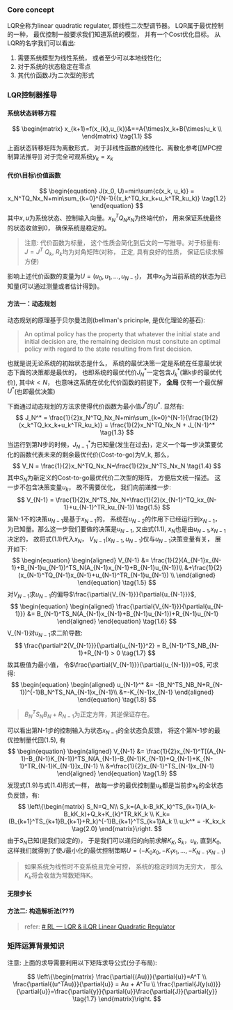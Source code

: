 ### Core concept
LQR全称为linear quadratic regulater, 即线性二次型调节器。
LQR属于最优控制的一种， 最优控制一般要求我们知道系统的模型， 并有一个Cost优化目标。
从LQR的名字我们可以看出: 
1. 需要系统模型为线性系统， 或者至少可以本地线性化;
2. 对于系统的状态稳定在零点
3. 其代价函数J为二次型的形式
### LQR控制器推导
#### 系统状态转移方程
$$
\begin{matrix}
x_{k+1}=f(x_{k},u_{k})&==A{\times}x_k+B{\times}u_k \\
\end{matrix}
\tag{1.1}
$$
上面状态转移矩阵为离散形式， 对于非线性函数的线性化、离散化参考[[MPC控制算法推导]]
对于完全可观系统$y_k = x_k$
#### 代价\目标\价值函数
$$
\begin{equation}
J(x_0, U)=min\sum{c(x_k, u_k)} = x_N^TQ_Nx_N+min\sum_{k=0}^{N-1}{(x_k^TQ_kx_k+u_k^TR_ku_k)}
\tag{1.2}
\end{equation}
$$
其中$x, u$为系统状态、控制输入向量。$x_N^TQ_Nx_N$为终端代价， 用来保证系统最终的状态收敛到0， 确保系统是稳定的。
> 注意: 代价函数为标量， 这个性质会简化到后文的一写推导。对于标量有: $J=J^T$
> $Q_k$, $R_k$均为对角矩阵(对称， 正定, 具有良好的性质， 保证后续求解方便)

影响上述代价函数的变量为$U=(u_0,u_1,...,u_{N-1})$， 其中$x_0$为当前系统的状态为已知量(可以通过测量或者估计得到)。
#### 方法一：动态规划
动态规划的原理基于贝尔曼法则(bellman's pricinple, 是优化理论的基石):
> An optimal policy has the property that whatever the initial state and initial decision are, the remaining decision must consitute an optimal policy with regard to the state resulting from first decision.

也就是说无论系统的初始状态是什么， 系统的最优决策一定是系统在任意最优状态下面的决策都是最优的， 也即系统的最优代价$J_N^*$一定包含$J_k^*$(第k步的最优代价), 其中$k<N$， 也意味这系统在优化代价函数的前提下， **全局** 仅有一个最优解$U^*$(也即最优决策)

下面通过动态规划的方法求使得代价函数为最小值$J^*$的$U^*$.
显然有: 
$$
J_N^* = \frac{1}{2}x_N^TQ_Nx_N+min\sum_{k=0}^{N-1}{\frac{1}{2}(x_k^TQ_kx_k+u_k^TR_ku_k)} = \frac{1}{2}x_N^TQ_Nx_N + J_{N-1}^*
\tag{1.3}
$$
当运行到第N步的时候，$J_{N-1}^*$为已知量(发生在过去)，定义一个每一步决策要优化的函数代表未来的剩余最优代价(Cost-to-go)为V_k, 那么，
$$ 
V_N = \frac{1}{2}x_N^TQ_Nx_N=\frac{1}{2}x_N^TS_Nx_N
\tag{1.4}
$$
其中$S_N$为新定义的Cost-to-go最优代价二次型的矩阵， 方便后文统一描述。
这一步不包含决策变量$u_k$， 故不需要优化， 我们向前递推一步:
$$
V_{N-1} = \frac{1}{2}x_N^TS_Nx_N+\frac{1}{2}(x_{N-1}^TQ_kx_{N-1}+u_{N-1}^TR_ku_{N-1})
\tag{1.5}
$$
第N-1不的决策$u_{N-1}$是基于$x_{N-1}$的， 系统在$u_{N-2}$的作用下已经运行到$x_{N-1}$， 为已知量。那么这一步我们要做的决策是$u_{N-1}$, 又由式$(1.1)$, $x_N$也是由$u_{N-1}$,$x_{N-1}$决定的， 故将式$(1.1)$代入$x_N$， $V_{N-1}(x_{N-1}, u_{N-1})$仅与$u_{N-1}$决策变量有关， 展开如下: 
$$
\begin{equation}
\begin{aligned}
V_{N-1} &= \frac{1}{2}(A_{N-1}x_{N-1}+B_{N-1}u_{N-1})^TS_N(A_{N-1}x_{N-1}+B_{N-1}u_{N-1})\\
&+\frac{1}{2}(x_{N-1}^TQ_{N-1}x_{N-1}+u_{N-1}^TR_{N-1}u_{N-1}) \\
\end{aligned}
\end{equation}
\tag{1.5}
$$
对$V_{N-1}$求$u_{N-1}$的偏导$\frac{\partial{V_{N-1}}}{\partial{u_{N-1}}}$,
$$
\begin{equation}
\begin{aligned}
\frac{\partial{V_{N-1}}}{\partial{u_{N-1}}} &= B_{N-1}^TS_N(A_{N-1}x_{N-1}+B_{N-1}u_{N-1})+R_{N-1}u_{N-1}
\end{aligned}
\end{equation}
\tag{1.6}
$$
V_{N-1}对$u_{N-1}$求二阶导数:
$$
\frac{\partial^2{V_{N-1}}}{\partial{u_{N-1}}^2} = B_{N-1}^TS_NB_{N-1}+R_{N-1} > 0
\tag{1.7}
$$
故其极值为最小值， 令$\frac{\partial{V_{N-1}}}{\partial{u_{N-1}}}=0$, 可求得:
$$
\begin{equation}
\begin{aligned}
u_{N-1}^* &= -(B_N^TS_NB_N+R_{N-1})^{-1}B_N^TS_NA_{N-1}x_{N-1}\\
&=-K_{N-1}x_{N-1}
\end{aligned}
\end{equation}
\tag{1.8}
$$
> $B_N^TS_NB_N+R_{N-1}$为正定方阵，其逆保证存在。 

可以看出第N-1步的控制输入为状态$x_{N-1}$的全状态负反馈， 将这个第N-1步的最优控制量代回$(1.5)$, 有
$$
\begin{equation}
\begin{aligned}
V_{N-1} &= \frac{1}{2}x_{N-1}^T[(A_{N-1}-B_{N-1}K_{N-1})^TS_N(A_{N-1}-B_{N-1}K_{N-1})+Q_{N-1}+K_{N-1}^TR_{N-1}K_{N-1}]x_{N-1} \\
&=\frac{1}{2}x_{N-1}^TS_{N-1}x_{N-1}
\end{aligned}
\end{equation}
\tag{1.9}
$$
发现式$(1.9)$与式$(1.4)$形式一样， 故每一步的最优控制量$u_k$都是当前步$x_k$的全状态负反馈，有:
$$
\left\{\begin{matrix}
S_N=Q_N\\
S_k=(A_k-B_kK_k)^TS_{k+1}(A_k-B_kK_k)+Q_k+K_{k}^TR_kK_k \\
K_k=(B_{k+1}^TS_{k+1}B_{k+1}+R_k)^{-1}B_{k+1}^TS_{k+1}A_k \\
u_k^* = -K_kx_k
\tag{2.0}
\end{matrix}\right.
$$
由于$S_N$已知(是我们设定的)， 于是我们可以递归的向前求解$K_K, S_k，u_k$, 直到$K_0$, 这样我们就得到了使$J$最小化的最优控制策略$U=(-K_0x_0, -K_1x_1,...,-K_{N-1}x_{N-1})$

> 如果系统为线性时不变系统且完全可控， 系统的稳定时间为无穷大， 那么$K_k$将会收敛为常数矩阵K。

#### 无限步长

#### 方法二: 构造解析法(???)
> refer: [# RL — LQR & iLQR Linear Quadratic Regulator](https://jonathan-hui.medium.com/rl-lqr-ilqr-linear-quadratic-regulator-a5de5104c750)




### 矩阵运算背景知识
注意: 上面的求导需要利用以下矩阵求导公式(分子布局):

$$
\left\{\begin{matrix}
\frac{\partial{(Au)}}{\partial{u}}=A^T \\
\frac{\partial{(u^TAu)}}{\partial{u}} = Au + A^Tu \\
\frac{\partial{J(y(u))}}{\partial{u}}=\frac{\partial{y}}{\partial{u}}\frac{\partial{J}}{\partial{y}}
\tag{1.7}
\end{matrix}\right.
$$